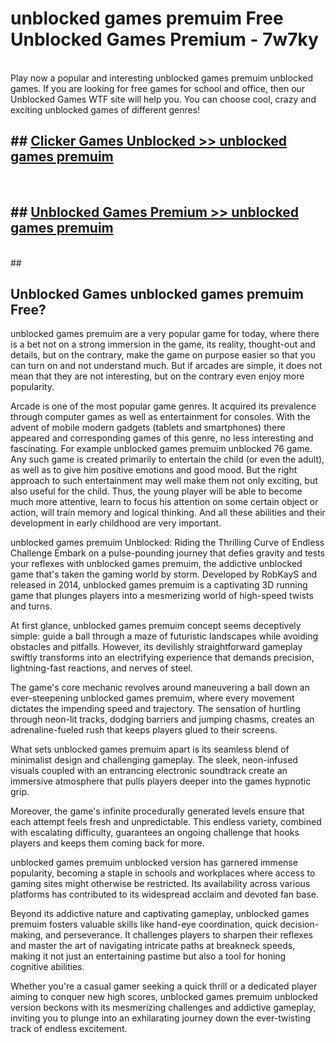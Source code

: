 # unblocked games premuim  Free Unblocked Games Premium - 7w7ky <br>
<br>
Play now a popular and interesting unblocked games premuim unblocked games. If you are looking for free games for school and office, then our Unblocked Games WTF site will help you. You can choose cool, crazy and exciting unblocked games of different genres!


## ##  [Clicker Games Unblocked >> unblocked games premuim](http://freeplayer.one?title=unblocked_games_premuim&ref=UGames)
  <br>

##  ## [Unblocked Games Premium >> unblocked games premuim](http://freeplayer.one?title=unblocked_games_premuim&ref=UGames)
  <br>
  ##



## Unblocked Games unblocked games premuim Free?

unblocked games premuim are a very popular game for today, where there is a bet not on a strong immersion in the game, its reality, thought-out and details, but on the contrary, make the game on purpose easier so that you can turn on and not understand much. But if arcades are simple, it does not mean that they are not interesting, but on the contrary even enjoy more popularity.

Arcade is one of the most popular game genres. It acquired its prevalence through computer games as well as entertainment for consoles. With the advent of mobile modern gadgets (tablets and smartphones) there appeared and corresponding games of this genre, no less interesting and fascinating. For example unblocked games premuim unblocked 76 game. Any such game is created primarily to entertain the child (or even the adult), as well as to give him positive emotions and good mood. But the right approach to such entertainment may well make them not only exciting, but also useful for the child. Thus, the young player will be able to become much more attentive, learn to focus his attention on some certain object or action, will train memory and logical thinking. And all these abilities and their development in early childhood are very important.

unblocked games premuim Unblocked: Riding the Thrilling Curve of Endless Challenge
Embark on a pulse-pounding journey that defies gravity and tests your reflexes with unblocked games premuim, the addictive unblocked game that's taken the gaming world by storm. Developed by RobKayS and released in 2014, unblocked games premuim is a captivating 3D running game that plunges players into a mesmerizing world of high-speed twists and turns.

At first glance, unblocked games premuim concept seems deceptively simple: guide a ball through a maze of futuristic landscapes while avoiding obstacles and pitfalls. However, its devilishly straightforward gameplay swiftly transforms into an electrifying experience that demands precision, lightning-fast reactions, and nerves of steel.

The game's core mechanic revolves around maneuvering a ball down an ever-steepening unblocked games premuim, where every movement dictates the impending speed and trajectory. The sensation of hurtling through neon-lit tracks, dodging barriers and jumping chasms, creates an adrenaline-fueled rush that keeps players glued to their screens.

What sets unblocked games premuim apart is its seamless blend of minimalist design and challenging gameplay. The sleek, neon-infused visuals coupled with an entrancing electronic soundtrack create an immersive atmosphere that pulls players deeper into the games hypnotic grip.

Moreover, the game's infinite procedurally generated levels ensure that each attempt feels fresh and unpredictable. This endless variety, combined with escalating difficulty, guarantees an ongoing challenge that hooks players and keeps them coming back for more.

unblocked games premuim unblocked version has garnered immense popularity, becoming a staple in schools and workplaces where access to gaming sites might otherwise be restricted. Its availability across various platforms has contributed to its widespread acclaim and devoted fan base.

Beyond its addictive nature and captivating gameplay, unblocked games premuim fosters valuable skills like hand-eye coordination, quick decision-making, and perseverance. It challenges players to sharpen their reflexes and master the art of navigating intricate paths at breakneck speeds, making it not just an entertaining pastime but also a tool for honing cognitive abilities.

Whether you're a casual gamer seeking a quick thrill or a dedicated player aiming to conquer new high scores, unblocked games premuim unblocked version beckons with its mesmerizing challenges and addictive gameplay, inviting you to plunge into an exhilarating journey down the ever-twisting track of endless excitement.